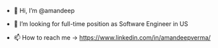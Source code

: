 - 👋 Hi, I’m @amandeep
- 👀 I’m looking for full-time position as Software Engineer in US

- 📫 How to reach me -> https://www.linkedin.com/in/amandeepverma/


